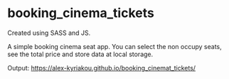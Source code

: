# booking_cinema_tickets

Created using SASS and JS. 

A simple booking cinema seat app. You can select the non occupy seats, see the total price and store data at local storage.

Output: https://alex-kyriakou.github.io/booking_cinemat_tickets/
